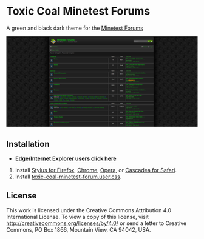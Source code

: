 # Toxic Coal Minetest Forums
A green and black dark theme for the [Minetest Forums](https://forum.minetest.net/)

![Screenshot](screenshot.png)

## Installation
* **__[Edge/Internet Explorer users click here](https://www.mozilla.org/en-US/firefox/new/)__**
1. Install [Stylus for Firefox](https://addons.mozilla.org/en-US/firefox/addon/styl-us/), [Chrome](https://chrome.google.com/webstore/detail/stylus/clngdbkpkpeebahjckkjfobafhncgmne), [Opera](https://addons.opera.com/en-gb/extensions/details/stylus/), or [Cascadea for Safari](https://cascadea.app/).
2. Install [toxic-coal-minetest-forum.user.css](https://raw.githubusercontent.com/Dumpster-Studios/toxic-coal-minetest-forum/main/toxic-coal-minetest-forum.user.css).

## License
This work is licensed under the Creative Commons Attribution 4.0 International License. To view a copy of this license, visit http://creativecommons.org/licenses/by/4.0/ or send a letter to Creative Commons, PO Box 1866, Mountain View, CA 94042, USA.
